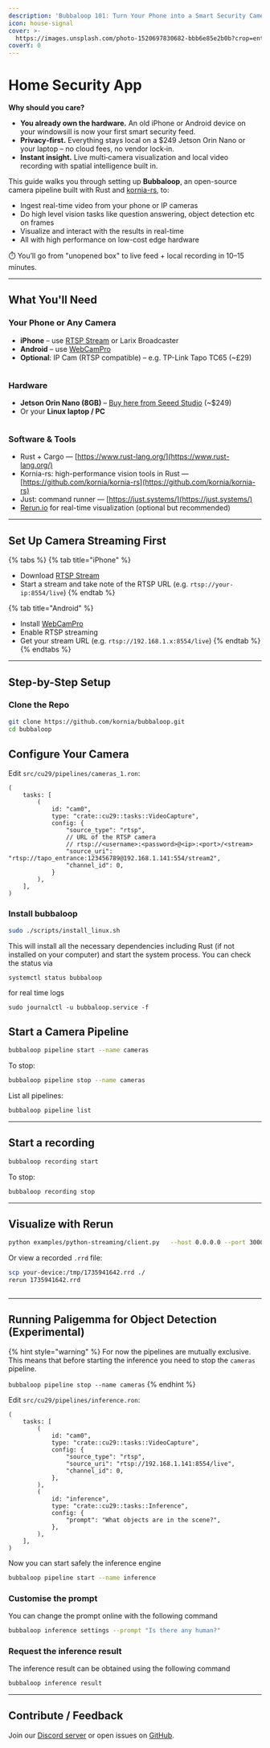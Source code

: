 ```yaml
---
description: 'Bubbaloop 101: Turn Your Phone into a Smart Security Camera in 10 Minutes'
icon: house-signal
cover: >-
  https://images.unsplash.com/photo-1520697830682-bbb6e85e2b0b?crop=entropy&cs=srgb&fm=jpg&ixid=M3wxOTcwMjR8MHwxfHNlYXJjaHw4fHxzZWN1cml0eXxlbnwwfHx8fDE3NDY4OTI5ODF8MA&ixlib=rb-4.1.0&q=85
coverY: 0
---
```


# Home Security App

**Why should you care?**

* **You already own the hardware.** An old iPhone or Android device on your windowsill is now your first smart security feed.
* **Privacy‑first.** Everything stays local on a $249 Jetson Orin Nano or your laptop – no cloud fees, no vendor lock‑in.
* **Instant insight.** Live multi‑camera visualization and local video recording with spatial intelligence built in.

This guide walks you through setting up **Bubbaloop**, an open-source camera pipeline built with Rust and [kornia-rs](https://github.com/kornia/kornia-rs), to:

* Ingest real-time video from your phone or IP cameras
* Do high level vision tasks like question answering, object detection etc on frames
* Visualize and interact with the results in real-time
* All with high performance on low-cost edge hardware

⏱️ You’ll go from "unopened box" to live feed + local recording in 10–15 minutes.

***

## What You'll Need

### Your Phone or Any Camera

* **iPhone** – use [RTSP Stream](https://apps.apple.com/us/app/rtsp-stream/id6474928937) or Larix Broadcaster
* **Android** – use [WebCamPro](https://play.google.com/store/apps/details?id=com.shenyaocn.android.WebCamPro\&hl=en)
* **Optional**: IP Cam (RTSP compatible) – e.g. TP-Link Tapo TC65 (\~£29)

<figure><img src="https://encrypted-tbn0.gstatic.com/images?q=tbn:ANd9GcRnFY-EslA-S-Bj-qf9mfLKLJ-LK5bKVuKdbA&#x26;s" alt=""><figcaption></figcaption></figure>

### Hardware

* **Jetson Orin Nano (8GB)** – [Buy here from Seeed Studio](https://www.seeedstudio.com/NVIDIAr-Jetson-Orintm-Nano-Developer-Kit-p-5617.html) (\~$249)
* Or your **Linux laptop / PC**

<figure><img src="https://media-cdn.seeedstudio.com/media/catalog/product/cache/bb49d3ec4ee05b6f018e93f896b8a25d/1/-/1-102110839-nvidia-jetson-orin-nano-developer-kit.jpg" alt=""><figcaption></figcaption></figure>

### Software & Tools

* Rust + Cargo — [https://www.rust-lang.org/](https://www.rust-lang.org/)
* Kornia-rs: high-performance vision tools in Rust — [https://github.com/kornia/kornia-rs](https://github.com/kornia/kornia-rs)
* Just: command runner — [https://just.systems/](https://just.systems/)
* [Rerun.io](https://rerun.io/) for real-time visualization (optional but recommended)

***

## Set Up Camera Streaming First

{% tabs %}
{% tab title="iPhone" %}
* Download [RTSP Stream](https://apps.apple.com/us/app/rtsp-stream/id6474928937)
* Start a stream and take note of the RTSP URL (e.g. `rtsp://your-ip:8554/live`)
{% endtab %}

{% tab title="Android" %}
* Install [WebCamPro](https://play.google.com/store/apps/details?id=com.shenyaocn.android.WebCamPro\&hl=en)
* Enable RTSP streaming
* Get your stream URL (e.g. `rtsp://192.168.1.x:8554/live`)
{% endtab %}
{% endtabs %}

***

## Step-by-Step Setup

### Clone the Repo

```bash
git clone https://github.com/kornia/bubbaloop.git
cd bubbaloop
```

## Configure Your Camera

Edit `src/cu29/pipelines/cameras_1.ron`:

```ron
(
    tasks: [
        (
            id: "cam0",
            type: "crate::cu29::tasks::VideoCapture",
            config: {
                "source_type": "rtsp",
                // URL of the RTSP camera
                // rtsp://<username>:<password>@<ip>:<port>/<stream>
                "source_uri": "rtsp://tapo_entrance:123456789@192.168.1.141:554/stream2",
                "channel_id": 0,
            }
        ),
    ],
)
```

### Install bubbaloop

```bash
sudo ./scripts/install_linux.sh
```

This will install all the necessary dependencies including Rust (if not installed on your computer) and start the system process. You can check the status via

```
systemctl status bubbaloop
```

for real time logs

```
sudo journalctl -u bubbaloop.service -f
```

## Start a Camera Pipeline

```bash
bubbaloop pipeline start --name cameras
```

To stop:

```bash
bubbaloop pipeline stop --name cameras
```

List all pipelines:

```bash
bubbaloop pipeline list
```

***

## Start a recording

```bash
bubbaloop recording start
```

To stop:

```bash
bubbaloop recording stop
```

***

## Visualize with Rerun

```bash
python examples/python-streaming/client.py   --host 0.0.0.0 --port 3000 --cameras 0
```

Or view a recorded `.rrd` file:

```bash
scp your-device:/tmp/1735941642.rrd ./
rerun 1735941642.rrd
```

<figure><img src="https://github.com/kornia/data/blob/main/bubbaloop/bubbaloop_inference.png?raw=true" alt=""><figcaption></figcaption></figure>

***

## Running Paligemma for Object Detection (Experimental)

{% hint style="warning" %}
For now the pipelines are mutually exclusive. This means that before starting the inference you need to stop the `cameras` pipeline.

`bubbaloop pipeline stop --name cameras`
{% endhint %}

Edit `src/cu29/pipelines/inference.ron`:

```ron
(
    tasks: [
        (
            id: "cam0",
            type: "crate::cu29::tasks::VideoCapture",
            config: {
                "source_type": "rtsp",
                "source_uri": "rtsp://192.168.1.141:8554/live",
                "channel_id": 0,
            },
        ),
        (
            id: "inference",
            type: "crate::cu29::tasks::Inference",
            config: {
                "prompt": "What objects are in the scene?",
            },
        ),
    ],
)
```

Now you can start safely the inference engine

```bash
bubbaloop pipeline start --name inference
```

### Customise the prompt

You can change the prompt online with the following command

```bash
bubbaloop inference settings --prompt "Is there any human?"
```

### Request the inference result

The inference result can be obtained using the following command

```bash
bubbaloop inference result
```

***

## Contribute / Feedback

Join our [Discord server](https://discord.com/invite/HfnywwpBnD) or open issues on [GitHub](https://github.com/kornia/bubbaloop).
